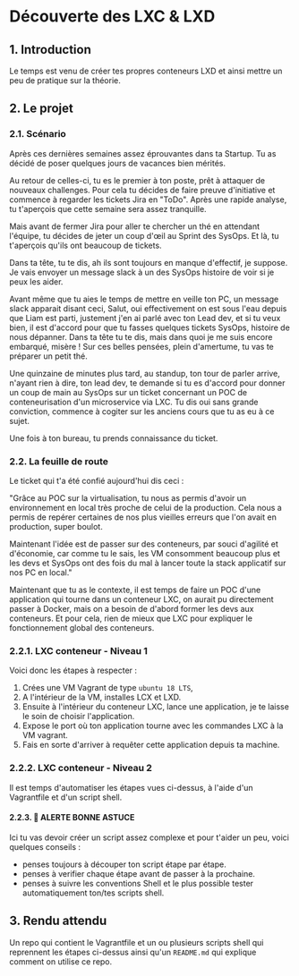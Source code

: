 # Découverte des LXC & LXD

## 1. Introduction
Le temps est venu de créer tes propres conteneurs LXD et ainsi mettre un peu de pratique sur la théorie.

## 2. Le projet
### 2.1. Scénario
Après ces dernières semaines assez éprouvantes dans ta Startup. Tu as décidé de poser quelques jours de vacances bien mérités.

Au retour de celles-ci, tu es le premier à ton poste, prêt à attaquer de nouveaux challenges.
Pour cela tu décides de faire preuve d'initiative et commence à regarder les tickets Jira en "ToDo".
Après une rapide analyse, tu t'aperçois que cette semaine sera assez tranquille. 

Mais avant de fermer Jira pour aller te chercher un thé en attendant l'équipe, tu décides de jeter un coup d'œil au Sprint des SysOps.
Et là, tu t'aperçois qu'ils ont beaucoup de tickets. 

Dans ta tête, tu te dis, ah ils sont toujours en manque d'effectif, je suppose.
Je vais envoyer un message slack à un des SysOps histoire de voir si je peux les aider.

Avant même que tu aies le temps de mettre en veille ton PC, un message slack apparait disant ceci,
Salut, oui effectivement on est sous l'eau depuis que Liam est parti, justement j'en ai parlé avec ton Lead dev, 
et si tu veux bien, il est d'accord pour que tu fasses quelques tickets SysOps, histoire de nous dépanner.
Dans ta tête tu te dis, mais dans quoi je me suis encore embarqué, misère !
Sur ces belles pensées, plein d'amertume, tu vas te préparer un petit thé.

Une quinzaine de minutes plus tard, au standup, ton tour de parler arrive, n'ayant rien à dire, ton lead dev, te demande si tu es d'accord pour donner un coup de main au SysOps sur un ticket concernant un POC de conteneurisation d'un microservice via LXC.
Tu dis oui sans grande conviction, commence à cogiter sur les anciens cours que tu as eu à ce sujet.

Une fois à ton bureau, tu prends connaissance du ticket.

### 2.2. La feuille de route
Le ticket qui t'a été confié aujourd'hui dis ceci :

"Grâce au POC sur la virtualisation, tu nous as permis d'avoir un environnement en local très proche de celui de la production.
Cela nous a permis de repérer certaines de nos plus vieilles erreurs que l'on avait en production, super boulot.

Maintenant l'idée est de passer sur des conteneurs, par souci d'agilité et d'économie, 
car comme tu le sais, les VM consomment beaucoup plus et les devs et SysOps ont des fois du mal à lancer toute la stack applicatif sur nos PC en local."

Maintenant que tu as le contexte, il est temps de faire un POC d'une application qui tourne dans un conteneur LXC,
on aurait pu directement passer à Docker, mais on a besoin de d'abord former les devs aux conteneurs. Et pour cela,
rien de mieux que LXC pour expliquer le fonctionnement global des conteneurs.

### 2.2.1. LXC conteneur - Niveau 1
Voici donc les étapes à respecter : 
1. Crées une VM Vagrant de type `ubuntu 18 LTS`, 
2. A l'intérieur de la VM, installes LCX et LXD.
3. Ensuite à l'intérieur du conteneur LXC, lance une application, je te laisse le soin de choisir l'application.
4. Expose le port  où ton application tourne avec les commandes LXC à la VM vagrant.
5. Fais en sorte d'arriver à requêter cette application depuis ta machine. 


### 2.2.2. LXC conteneur - Niveau 2

Il est temps d'automatiser les étapes vues ci-dessus, à l'aide d'un Vagrantfile et d'un script shell.

#### 2.2.3. 🚀 ALERTE BONNE ASTUCE
Ici tu vas devoir créer un script assez complexe et pour t'aider un peu, voici quelques conseils :
- penses toujours à découper ton script étape par étape. 
- penses à verifier chaque étape avant de passer à la prochaine.
- penses à suivre les conventions Shell et le plus possible tester automatiquement ton/tes scripts shell.


## 3. Rendu attendu
Un repo qui contient le Vagrantfile et un ou plusieurs scripts shell qui reprennent les étapes ci-dessus ainsi qu'un `README.md` qui explique comment on utilise ce repo.
